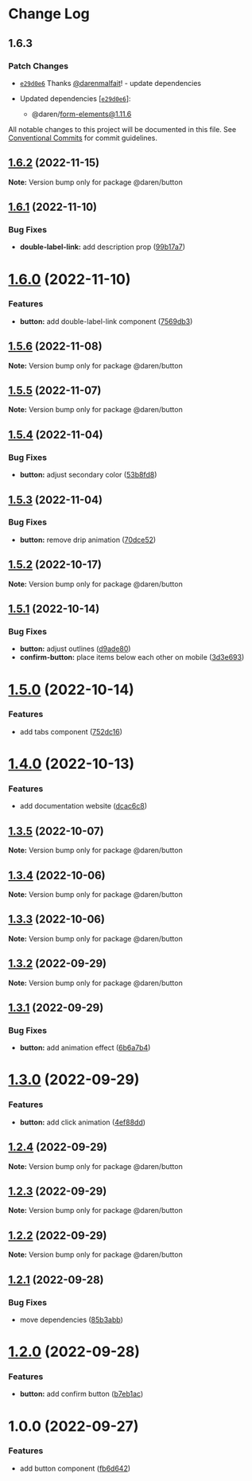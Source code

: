 # Change Log

## 1.6.3

### Patch Changes

- [`e29d0e6`](https://github.com/darenmalfait/darenui/commit/e29d0e6f82b5ac22e73d7a1fbd06cba64e9df0d4) Thanks [@darenmalfait](https://github.com/darenmalfait)! - update dependencies

- Updated dependencies [[`e29d0e6`](https://github.com/darenmalfait/darenui/commit/e29d0e6f82b5ac22e73d7a1fbd06cba64e9df0d4)]:
  - @daren/form-elements@1.11.6

All notable changes to this project will be documented in this file.
See [Conventional Commits](https://conventionalcommits.org) for commit guidelines.

## [1.6.2](https://github.com/darenmalfait/darenui/compare/@daren/button@1.6.1...@daren/button@1.6.2) (2022-11-15)

**Note:** Version bump only for package @daren/button

## [1.6.1](https://github.com/darenmalfait/darenui/compare/@daren/button@1.6.0...@daren/button@1.6.1) (2022-11-10)

### Bug Fixes

- **double-label-link:** add description prop ([99b17a7](https://github.com/darenmalfait/darenui/commit/99b17a768115954f4576fcbb92e1ed819ddd778f))

# [1.6.0](https://github.com/darenmalfait/darenui/compare/@daren/button@1.5.6...@daren/button@1.6.0) (2022-11-10)

### Features

- **button:** add double-label-link component ([7569db3](https://github.com/darenmalfait/darenui/commit/7569db36480edce6182ef05efe2ed5e508428502))

## [1.5.6](https://github.com/darenmalfait/darenui/compare/@daren/button@1.5.5...@daren/button@1.5.6) (2022-11-08)

**Note:** Version bump only for package @daren/button

## [1.5.5](https://github.com/darenmalfait/darenui/compare/@daren/button@1.5.4...@daren/button@1.5.5) (2022-11-07)

**Note:** Version bump only for package @daren/button

## [1.5.4](https://github.com/darenmalfait/darenui/compare/@daren/button@1.5.3...@daren/button@1.5.4) (2022-11-04)

### Bug Fixes

- **button:** adjust secondary color ([53b8fd8](https://github.com/darenmalfait/darenui/commit/53b8fd8aad6608d14891bd17b496669c1b2ad709))

## [1.5.3](https://github.com/darenmalfait/darenui/compare/@daren/button@1.5.2...@daren/button@1.5.3) (2022-11-04)

### Bug Fixes

- **button:** remove drip animation ([70dce52](https://github.com/darenmalfait/darenui/commit/70dce52f69daaf957cbef8380c4797d066607d04))

## [1.5.2](https://github.com/darenmalfait/darenui/compare/@daren/button@1.5.1...@daren/button@1.5.2) (2022-10-17)

**Note:** Version bump only for package @daren/button

## [1.5.1](https://github.com/darenmalfait/darenui/compare/@daren/button@1.5.0...@daren/button@1.5.1) (2022-10-14)

### Bug Fixes

- **button:** adjust outlines ([d9ade80](https://github.com/darenmalfait/darenui/commit/d9ade80afeaffbd4f288f174c8b7dfbdf69eae6c))
- **confirm-button:** place items below each other on mobile ([3d3e693](https://github.com/darenmalfait/darenui/commit/3d3e69340a0f849819a754e5933f4bf73241230c))

# [1.5.0](https://github.com/darenmalfait/darenui/compare/@daren/button@1.4.0...@daren/button@1.5.0) (2022-10-14)

### Features

- add tabs component ([752dc16](https://github.com/darenmalfait/darenui/commit/752dc16448f0abe47af1c4f32459cf2ac741a40c))

# [1.4.0](https://github.com/darenmalfait/darenui/compare/@daren/button@1.3.5...@daren/button@1.4.0) (2022-10-13)

### Features

- add documentation website ([dcac6c8](https://github.com/darenmalfait/darenui/commit/dcac6c846bdb6febc3587ab6b3edb0dfdec5a63d))

## [1.3.5](https://github.com/darenmalfait/darenui/compare/@daren/button@1.3.4...@daren/button@1.3.5) (2022-10-07)

**Note:** Version bump only for package @daren/button

## [1.3.4](https://github.com/darenmalfait/darenui/compare/@daren/button@1.3.3...@daren/button@1.3.4) (2022-10-06)

**Note:** Version bump only for package @daren/button

## [1.3.3](https://github.com/darenmalfait/darenui/compare/@daren/button@1.3.2...@daren/button@1.3.3) (2022-10-06)

**Note:** Version bump only for package @daren/button

## [1.3.2](https://github.com/darenmalfait/darenui/compare/@daren/button@1.3.1...@daren/button@1.3.2) (2022-09-29)

**Note:** Version bump only for package @daren/button

## [1.3.1](https://github.com/darenmalfait/darenui/compare/@daren/button@1.3.0...@daren/button@1.3.1) (2022-09-29)

### Bug Fixes

- **button:** add animation effect ([6b6a7b4](https://github.com/darenmalfait/darenui/commit/6b6a7b404612e706f7daf722bc956fd32acaa5b8))

# [1.3.0](https://github.com/darenmalfait/darenui/compare/@daren/button@1.2.4...@daren/button@1.3.0) (2022-09-29)

### Features

- **button:** add click animation ([4ef88dd](https://github.com/darenmalfait/darenui/commit/4ef88dd88dbcf3411b3bfdd8250323b6e7338fb7))

## [1.2.4](https://github.com/darenmalfait/darenui/compare/@daren/button@1.2.3...@daren/button@1.2.4) (2022-09-29)

**Note:** Version bump only for package @daren/button

## [1.2.3](https://github.com/darenmalfait/darenui/compare/@daren/button@1.2.2...@daren/button@1.2.3) (2022-09-29)

**Note:** Version bump only for package @daren/button

## [1.2.2](https://github.com/darenmalfait/darenui/compare/@daren/button@1.2.1...@daren/button@1.2.2) (2022-09-29)

**Note:** Version bump only for package @daren/button

## [1.2.1](https://github.com/darenmalfait/darenui/compare/@daren/button@1.2.0...@daren/button@1.2.1) (2022-09-28)

### Bug Fixes

- move dependencies ([85b3abb](https://github.com/darenmalfait/darenui/commit/85b3abb27728b5cbd404e23a8f4e6b5f5d538a58))

# [1.2.0](https://github.com/darenmalfait/darenui/compare/@daren/button@1.0.0...@daren/button@1.2.0) (2022-09-28)

### Features

- **button:** add confirm button ([b7eb1ac](https://github.com/darenmalfait/darenui/commit/b7eb1ac4710315aa08d6adee9c19d7a7a70ba247))

# 1.0.0 (2022-09-27)

### Features

- add button component ([fb6d642](https://github.com/darenmalfait/darenui/commit/fb6d642b4a316f04f6c645d32929152f5370ed38))
